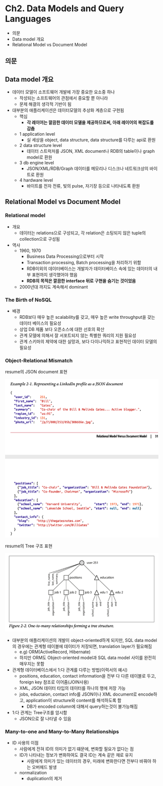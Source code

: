 # Ch2. Data Models and Query Languages

- 의문
- Data model 개요
- Relational Model vs Document Model

## 의문

## Data model 개요

- 데이터 모델이 소프트웨어 개발에 가장 중요한 요소중 하나
  - 작성되는 소프트웨어의 관점에서 중요할 뿐 아니라
  - 문제 해결의 생각적 기반이 됨
- 대부분의 애플리케이션은 데이터모델의 추상화 계층으로 구현됨
  - 핵심
    - **각 레이어는 깔끔한 데이터 모델을 제공하므로써, 아래 레이어의 복잡도를 감춤**
  - 1 application level
    - 실 세상을 object, data structure, data structure를 다루는 api로 환원
  - 2 data structure level
    - 데이터 스트럭처를 JSON, XML document나 RDB의 table이나 graph model로 환원
  - 3 db engine level
    - JSON/XML/RDB/Graph 데이터를 메모리나 디스크나 네트워크상의 바이트로 환원
  - 4 hardware level
    - 바이트를 전자 전류, 빛의 pulse, 자기장 등으로 나타내도록 환원

## Relational Model vs Document Model

### Relational model

- 개요
  - 데이터는 relations으로 구성되고, 각 relation은 소팅되지 않은 tuple의 collection으로 구성됨
- 역사
  - 1960, 1970
    - Business Data Processing으로부터 시작
    - Transaction processing, Batch processing을 처리하기 위함
    - RDB이외의 데이터베이스는 개발자가 데이터베이스 속에 있는 데이터의 내부 표현까지 생각했어야 했음
    - **RDB의 목적은 깔끔한 interface 뒤로 구현을 숨기는 것이었음**
  - 2000년대 까지도 계속해서 dominant

### The Birth of NoSQL

- 배경
  - RDB보다 매우 높은 scalability를 갖고, 매우 높은 write throughput을 갖는 데이터 베이스의 필요성
  - 상업 DB 제품 보다 오픈소스에 대한 선호의 확산
  - 관계 모델에 의해서 잘 서포트되지 않는 특별한 쿼리의 지원 필요성
  - 관계 스키마의 제약에 대한 실망과, 보다 다이나믹하고 표현적인 데이터 모델의 필요성

### Object-Relational Mismatch

resume의 JSON document 표현

![](./images/ch2/representing_linkedin_profile_as_a_json_document1.png)

resume의 Tree 구조 표현

![](./images/ch2/one_to_many_relation_tree_structure1.png)

- 대부분의 애플리케이션의 개발이 object-oriented하게 되지만, SQL data model의 경우에는 관계형 테이블에 데이터가 저장되면, translation layer가 필요해짐
  - e.g) ORM(ActiveRecord, Hibernate)
  - 하지만 ORM도 Object-oriented model과 SQL data model 사이를 완전히 매우지는 못함
- 관계형 데이터베이스에서 1:다 관계를 다루는 방법(이력서의 예시)
  - positions, education, contact information을 전부 다 다른 테이블로 두고, foreign key 참조로 이어줌(JOIN사용)
  - XML, JSON 데이터 타입의 데이터를 하나의 행에 저장 가능
  - jobs, eductaion, contact info를 JSON이나 XML document로 encode하고, application이 structure와 content를 해석하도록 함
    - DB가 encoded column에 대해서 query하는것이 불가능해짐
- 1:다 관계는 Tree구조를 암시함
  - JSON으로 잘 나타낼 수 있음

### Many-to-one and Many-to-Many Relationships

- ID 사용의 이점
  - 사람에게 전혀 ID의 의미가 없기 떄문에, 변화할 필요가 없다는 점
  - ID가 나타내는 정보가 변화하여도 결국 ID는 계속 같은 채로 유지
    - 사람에게 의미가 있는 데이터의 경우, 미래에 변화한다면 전부다 바꿔야 하는 오버헤드 발생
  - normalization
    - duplication의 제거
